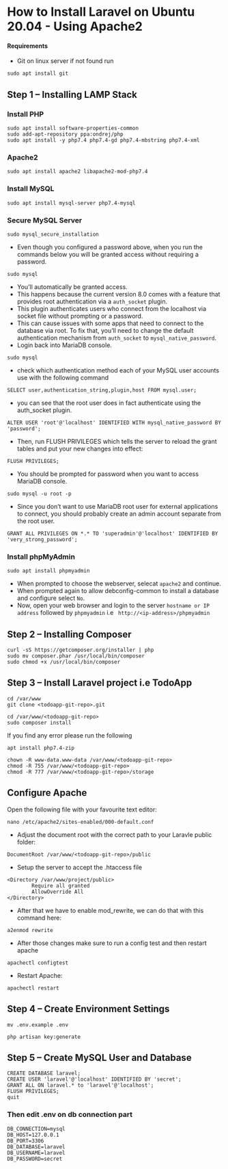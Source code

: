 
# How to Install Laravel on Ubuntu 20.04 - Using Apache2

#### Requirements

- Git on linux server if not found run

```
sudo apt install git
```

## Step 1 – Installing LAMP Stack

### Install PHP

```
sudo apt install software-properties-common
sudo add-apt-repository ppa:ondrej/php
sudo apt install -y php7.4 php7.4-gd php7.4-mbstring php7.4-xml
```

### Apache2

```
sudo apt install apache2 libapache2-mod-php7.4
```

### Install MySQL

```
sudo apt install mysql-server php7.4-mysql
```

### Secure MySQL Server

```
sudo mysql_secure_installation
```

- Even though you configured a password above, when you run the commands below you will be granted access without requiring a password.

```
sudo mysql
```

- You’ll automatically be granted access.
- This happens because the current version 8.0 comes with a feature that provides root authentication via a ``auth_socket`` plugin.
- This plugin authenticates users who connect from the localhost via socket file without prompting or a password.
- This can cause issues with some apps that need to connect to the database via root. To fix that, you’ll need to change the default authentication mechanism from ``auth_socket`` to ``mysql_native_password``.
- Login back into MariaDB console.

```
sudo mysql
```

-  check which authentication method each of your MySQL user accounts use with the following command

```
SELECT user,authentication_string,plugin,host FROM mysql.user;
```

-  you can see that the root user does in fact authenticate using the auth_socket plugin.

```
ALTER USER 'root'@'localhost' IDENTIFIED WITH mysql_native_password BY 'password';

```

- Then, run FLUSH PRIVILEGES which tells the server to reload the grant tables and put your new changes into effect:

```
FLUSH PRIVILEGES;
```

- You should be prompted for password when you want to access MariaDB console.

```
sudo mysql -u root -p
```

- Since you don’t want to use MariaDB root user for external applications to connect, you should probably create an admin account separate from the root user.

```
GRANT ALL PRIVILEGES ON *.* TO 'superadmin'@'localhost' IDENTIFIED BY 'very_strong_password';
```

### Install phpMyAdmin

```
sudo apt install phpmyadmin
```

- When prompted to choose the webserver, selecat ``apache2`` and continue.
- When prompted again to allow debconfig-common to install a database and configure select ``No``.
- Now, open your web browser and login to the server ``hostname or IP address`` followed by ``phpmyadmin`` i.e `` http://<ip-address>/phpmyadmin``

## Step 2 – Installing Composer

```
curl -sS https://getcomposer.org/installer | php
sudo mv composer.phar /usr/local/bin/composer
sudo chmod +x /usr/local/bin/composer
```

## Step 3 – Install Laravel project i.e TodoApp

```
cd /var/www
git clone <todoapp-git-repo>.git
```

```
cd /var/www/<todoapp-git-repo>
sudo composer install
```
If you find any error please run the following

```
apt install php7.4-zip
```

```
chown -R www-data.www-data /var/www/<todoapp-git-repo>
chmod -R 755 /var/www/<todoapp-git-repo>
chmod -R 777 /var/www/<todoapp-git-repo>/storage
```

## Configure Apache

Open the following file with your favourite text editor:

```
nano /etc/apache2/sites-enabled/000-default.conf
```

- Adjust the document root with the correct path to your Laravle public folder:

```
DocumentRoot /var/www/<todoapp-git-repo>/public
```

- Setup the server to accept the .htaccess file

```
<Directory /var/www/project/public>
        Require all granted
        AllowOverride All
</Directory>
 ```
 
 - After that we have to enable mod_rewrite, we can do that with this command here:
 
 ```
 a2enmod rewrite
 ```
 
 - After those changes make sure to run a config test and then restart apache
 
 ```
 apachectl configtest
 ```
 
 - Restart Apache:
 
 ```
 apachectl restart
 ```
 

## Step 4 – Create Environment Settings

```
mv .env.example .env
```

```
php artisan key:generate
```

## Step 5 – Create MySQL User and Database

```
CREATE DATABASE laravel;
CREATE USER 'laravel'@'localhost' IDENTIFIED BY 'secret';
GRANT ALL ON laravel.* to 'laravel'@'localhost';
FLUSH PRIVILEGES;
quit
```

### Then edit .env on db connection part

```
DB_CONNECTION=mysql
DB_HOST=127.0.0.1
DB_PORT=3306
DB_DATABASE=laravel
DB_USERNAME=laravel
DB_PASSWORD=secret
```

